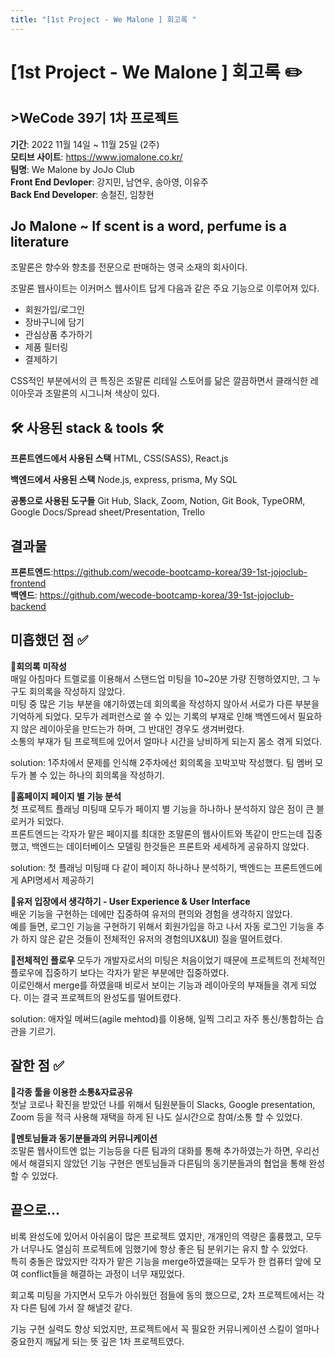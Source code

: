 ```yaml
---
title: "[1st Project - We Malone ] 회고록 "
---
```


# [1st Project - We Malone ] 회고록 ✏️

## >WeCode 39기 1차 프로젝트

**기간**: 2022 11월 14일 ~ 11월 25일 (2주)  
**모티브 사이트**: https://www.jomalone.co.kr/  
**팀명**: We Malone by JoJo Club  
**Front End Devloper**: 강지민, 남연우, 송아영, 이유주  
**Back End Developer**: 송철진, 임창현  
 
## Jo Malone ~ If scent is a word, perfume is a literature 

조말론은 향수와 향초를 전문으로 판매하는 영국 소재의 회사이다.  

조말론 웹사이트는 이커머스 웹사이트 답게 다음과 같은 주요 기능으로 이루어져 있다.  

- 회원가입/로그인
- 장바구니에 담기
- 관심상품 추가하기
- 제품 필터링
- 결제하기

CSS적인 부분에서의 큰 특징은 조말론 리테일 스토어를 닮은 깔끔하면서 클래식한 레이아웃과 조말론의 시그니쳐 색상이 있다.  

## 🛠️ 사용된 stack & tools 🛠️ 

**프론트엔드에서 사용된 스택**
HTML, CSS(SASS), React.js

**백엔드에서 사용된 스택**
Node.js, express, prisma, My SQL

**공통으로 사용된 도구들**
Git Hub, Slack, Zoom, Notion, Git Book, TypeORM, Google Docs/Spread sheet/Presentation, Trello

## 결과물

**프론트엔드**:https://github.com/wecode-bootcamp-korea/39-1st-jojoclub-frontend   
**백엔드**: https://github.com/wecode-bootcamp-korea/39-1st-jojoclub-backend   




## 미흡했던 점 ✅

**📌회의록 미작성**   
매일 아침마다 트렐로를 이용해서 스탠드업 미팅을 10~20분 가량 진행하였지만, 그 누구도 회의록을 작성하지 않았다.    
미팅 중 많은 기능 부분을 얘기하였는데 회의록을 작성하지 않아서 서로가 다른 부분을 기억하게 되었다. 모두가 레퍼런스로 쓸 수 있는 기록의 부재로 인해 백엔드에서 필요하지 않은 레이아웃을 만드는가 하며, 그 반대인 경우도 생겨버렸다.  
소통의 부재가 팀 프로젝트에 있어서 얼마나 시간을 낭비하게 되는지 몸소 겪게 되었다.  

solution: 1주차에서 문제를 인식해 2주차에선 회의록을 꼬박꼬박 작성했다. 팀 멤버 모두가 볼 수 있는 하나의 회의록을 작성하기.  


**📌홈페이지 페이지 별 기능 분석**  
첫 프로젝트 플래닝 미팅때 모두가 페이지 별 기능을 하나하나 분석하지 않은 점이 큰 블로커가 되었다.  
프론트엔드는 각자가 맡은 페이지를 최대한 조말론의 웹사이트와 똑같이 만드는데 집중했고, 백엔드는 데이터베이스 모델링 한것들은 프론트와 세세하게 공유하지 않았다.  

solution: 첫 플래닝 미팅때 다 같이 페이지 하나하나 분석하기, 백엔드는 프론트엔드에게 API명세서 제공하기 

**📌유저 입장에서 생각하기 - User Experience & User Interface**  
배운 기능을 구현하는 데에만 집중하여 유저의 편의와 경험을 생각하지 않았다.  
예를 들면, 로그인 기능을 구현하기 위해서 회원가입을 하고 나서 자동 로그인 기능을 추가 하지 않은 같은 것들이 전체적인 유저의 경험의UX&UI) 질을 떨어트렸다.  

**📌전체적인 플로우** 
모두가 개발자로서의 미팅은 처음이었기 때문에 프로젝트의 전체적인 플로우에 집중하기 보다는 각자가 맡은 부분에만 집중하였다.  
이로인해서 merge를 하였을때 비로서 보이는 기능과 레이아웃의 부재들을 겪게 되었다. 이는 결국 프로젝트의 완성도를 떨어트렸다.   

solution: 애자일 메써드(agile mehtod)를 이용해, 일찍 그리고 자주 통신/통합하는 습관을 기르기.  

## 잘한 점  ✅

**📌각종 툴을 이용한 소통&자료공유**  
첫날 코로나 확진을 받았던 나를 위해서 팀원분들이 Slacks, Google presentation, Zoom 등을 적극 사용해 재택을 하게 된 나도 실시간으로 참여/소통 할 수 있었다.  

**📌멘토님들과 동기분들과의 커뮤니케이션**  
조말론 웹사이트엔 없는 기능등을 다른 팀과의 대화를 통해 추가하였는가 하면, 우리선에서 해결되지 않았던 기능 구현은 멘토님들과 다른팀의 동기분들과의 협업을 통해 완성 할 수 있었다.  


## 끝으로...  

비록 완성도에 있어서 아쉬움이 많은 프로젝트 였지만, 개개인의 역량은 훌륭했고, 모두가 너무나도 열심히 프로젝트에 임했기에 항상 좋은 팀 분위기는 유지 할 수 있었다.  
특히 충돌은 많았지만 각자가 맡은 기능을 merge하였을때는 모두가 한 컴퓨터 앞에 모여 conflict들을 해결하는 과정이 너무 재밌었다.   

회고록 미팅을 가지면서 모두가 아쉬웠던 점들에 동의 했으므로, 2차 프로젝트에서는 각자 다른 팀에 가서 잘 해낼것 같다.   

기능 구현 실력도 향상 되었지만, 프로젝트에서 꼭 필요한 커뮤니케이션 스킬이 얼마나 중요한지 깨닳게 되는 뜻 깊은 1차 프로젝트였다.  





